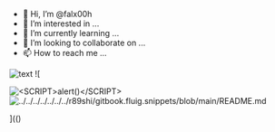 - 👋 Hi, I’m @falx00h
- 👀 I’m interested in ...
- 🌱 I’m currently learning ...
- 💞️ I’m looking to collaborate on ...
- 📫 How to reach me ...

![text](https://avatars.githubusercontent.com/u/92805783?s=40&javascript:alert(1);)
![

<img src="JaVaScRiPt:alert('XSS')" alt="<SCRIPT>alert()</SCRIPT>">
<img alt='../../../../../../../r89shi/gitbook.fluig.snippets/blob/main/README.md' >

](()
